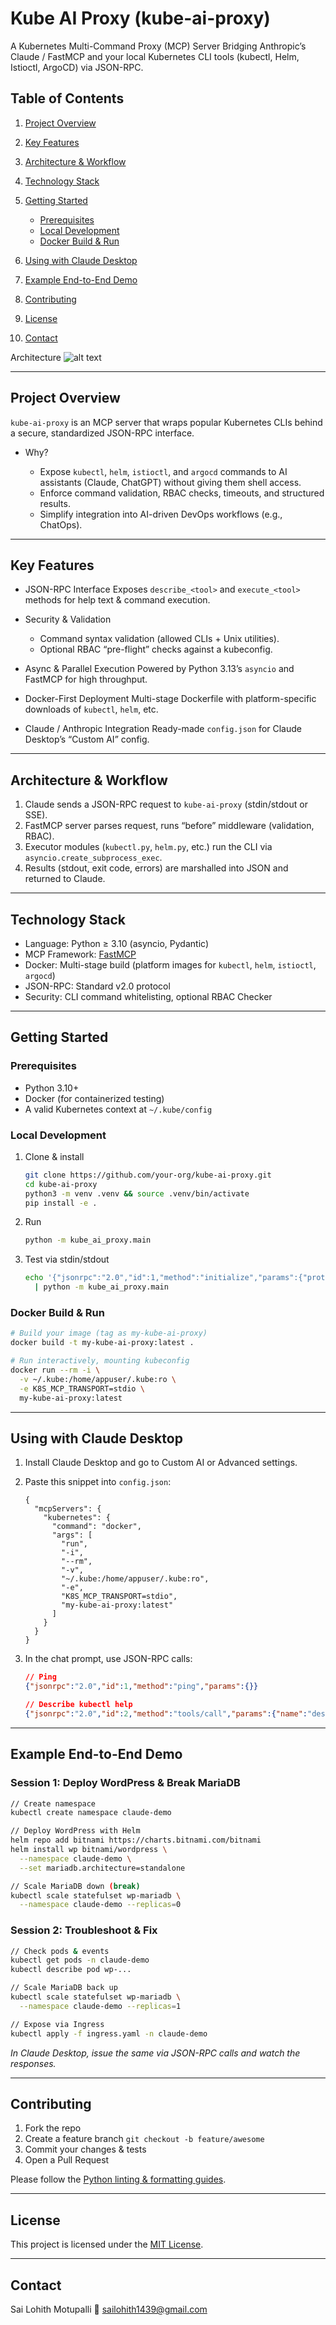 

# Kube AI Proxy (kube-ai-proxy)

A Kubernetes Multi-Command Proxy (MCP) Server
Bridging Anthropic’s Claude / FastMCP and your local Kubernetes CLI tools (kubectl, Helm, Istioctl, ArgoCD) via JSON-RPC.


## Table of Contents

1. [Project Overview](#project-overview)
2. [Key Features](#key-features)
3. [Architecture & Workflow](#architecture--workflow)
4. [Technology Stack](#technology-stack)
5. [Getting Started](#getting-started)

   * [Prerequisites](#prerequisites)
   * [Local Development](#local-development)
   * [Docker Build & Run](#docker-build--run)
6. [Using with Claude Desktop](#using-with-claude-desktop)
7. [Example End-to-End Demo](#example-end-to-end-demo)
8. [Contributing](#contributing)
9. [License](#license)
10. [Contact](#contact)

Architecture
![alt text](https://github.com/Motupallisailohith/Kube-AI-Proxy/blob/main/arch.png)

---

## Project Overview

`kube-ai-proxy` is an MCP server that wraps popular Kubernetes CLIs behind a secure, standardized JSON-RPC interface.

* Why?

  * Expose `kubectl`, `helm`, `istioctl`, and `argocd` commands to AI assistants (Claude, ChatGPT) without giving them shell access.
  * Enforce command validation, RBAC checks, timeouts, and structured results.
  * Simplify integration into AI-driven DevOps workflows (e.g., ChatOps).

---

## Key Features

* JSON-RPC Interface
  Exposes `describe_<tool>` and `execute_<tool>` methods for help text & command execution.
* Security & Validation

  * Command syntax validation (allowed CLIs + Unix utilities).
  * Optional RBAC “pre-flight” checks against a kubeconfig.
* Async & Parallel Execution
  Powered by Python 3.13’s `asyncio` and FastMCP for high throughput.
* Docker-First Deployment
  Multi-stage Dockerfile with platform-specific downloads of `kubectl`, `helm`, etc.
* Claude / Anthropic Integration
  Ready-made `config.json` for Claude Desktop’s “Custom AI” config.

---

## Architecture & Workflow

1. Claude sends a JSON-RPC request to `kube-ai-proxy` (stdin/stdout or SSE).
2. FastMCP server parses request, runs “before” middleware (validation, RBAC).
3. Executor modules (`kubectl.py`, `helm.py`, etc.) run the CLI via `asyncio.create_subprocess_exec`.
4. Results (stdout, exit code, errors) are marshalled into JSON and returned to Claude.


---

## Technology Stack

* Language: Python ≥ 3.10 (asyncio, Pydantic)
* MCP Framework: [FastMCP](https://pypi.org/project/fastmcp)
* Docker: Multi-stage build (platform images for `kubectl`, `helm`, `istioctl`, `argocd`)
* JSON-RPC: Standard v2.0 protocol
* Security: CLI command whitelisting, optional RBAC Checker

---

## Getting Started

### Prerequisites

* Python 3.10+
* Docker (for containerized testing)
* A valid Kubernetes context at `~/.kube/config`

### Local Development

1. Clone & install

   ```bash
   git clone https://github.com/your-org/kube-ai-proxy.git
   cd kube-ai-proxy
   python3 -m venv .venv && source .venv/bin/activate
   pip install -e .
   ```
2. Run

   ```bash
   python -m kube_ai_proxy.main
   ```
3. Test via stdin/stdout

   ```bash
   echo '{"jsonrpc":"2.0","id":1,"method":"initialize","params":{"protocolVersion":"1.0","clientInfo":{"name":"cli","version":"1.0"},"capabilities":{}}}' \
     | python -m kube_ai_proxy.main
   ```

### Docker Build & Run

```bash
# Build your image (tag as my-kube-ai-proxy)
docker build -t my-kube-ai-proxy:latest .

# Run interactively, mounting kubeconfig
docker run --rm -i \
  -v ~/.kube:/home/appuser/.kube:ro \
  -e K8S_MCP_TRANSPORT=stdio \
  my-kube-ai-proxy:latest
```

---

## Using with Claude Desktop

1. Install Claude Desktop and go to Custom AI or Advanced settings.

2. Paste this snippet into `config.json`:

   ```jsonc
   {
     "mcpServers": {
       "kubernetes": {
         "command": "docker",
         "args": [
           "run",
           "-i",
           "--rm",
           "-v",
           "~/.kube:/home/appuser/.kube:ro",
           "-e",
           "K8S_MCP_TRANSPORT=stdio",
           "my-kube-ai-proxy:latest"
         ]
       }
     }
   }
   ```

3. In the chat prompt, use JSON-RPC calls:

   ```json
   // Ping
   {"jsonrpc":"2.0","id":1,"method":"ping","params":{}}

   // Describe kubectl help
   {"jsonrpc":"2.0","id":2,"method":"tools/call","params":{"name":"describe_kubectl","argument":{"command":"--help"}}}
   ```

---

## Example End-to-End Demo

### Session 1: Deploy WordPress & Break MariaDB

```bash
// Create namespace
kubectl create namespace claude-demo

// Deploy WordPress with Helm
helm repo add bitnami https://charts.bitnami.com/bitnami
helm install wp bitnami/wordpress \
  --namespace claude-demo \
  --set mariadb.architecture=standalone

// Scale MariaDB down (break)
kubectl scale statefulset wp-mariadb \
  --namespace claude-demo --replicas=0
```

### Session 2: Troubleshoot & Fix

```bash
// Check pods & events
kubectl get pods -n claude-demo
kubectl describe pod wp-...

// Scale MariaDB back up
kubectl scale statefulset wp-mariadb \
  --namespace claude-demo --replicas=1

// Expose via Ingress
kubectl apply -f ingress.yaml -n claude-demo
```

*In Claude Desktop, issue the same via JSON-RPC calls and watch the responses.*

---

## Contributing

1. Fork the repo
2. Create a feature branch `git checkout -b feature/awesome`
3. Commit your changes & tests
4. Open a Pull Request

Please follow the [Python linting & formatting guides](./.github/CONTRIBUTING.md).

---

## License

This project is licensed under the [MIT License](./LICENSE).

---

## Contact

Sai Lohith Motupalli
📧 [sailohith1439@gmail.com](mailto:sailohith1439@gmail.com)



